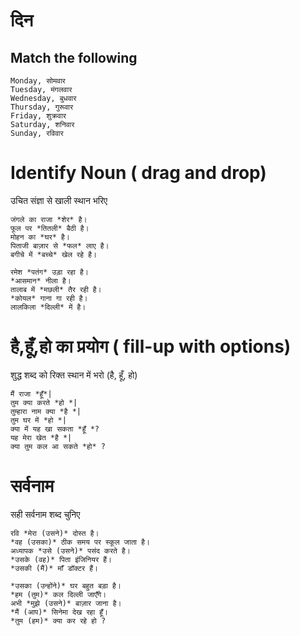 # दिन 

## Match the following


```
Monday, सोमवार 
Tuesday, मंगलवार 
Wednesday, बुधवार 
Thursday, गुरूवार 
Friday, शुक्रवार 
Saturday, शनिवार 
Sunday, रविवार
```

# Identify Noun ( drag and drop)

उचित संज्ञा से खाली स्थान भरिए 

```
जंगले का राजा *शेर* है। 
फूल पर *तितली* बैठी है। 
मोहन का *घर* है। 
पिताजी बाज़ार से *फल* लाए है। 
बगीचे में *बच्चे* खेल रहे है। 
```

```
रमेश *पतंग* उड़ा रहा है। 
*आसमान* नीला है। 
तालाब में *मछली* तैर रही है। 
*कोयल* गाना गा रही है। 
लालकिला *दिल्ली* में है। 
```

# है,हूँ,हो का प्रयोग ( fill-up with options)

शुद्ध शब्द को रिक्त स्थान में भरो (है, हूँ, हो)

```
मैं राजा *हूँ*|
तुम क्या करते *हो *|
तुम्हारा नाम क्या *है *|
तुम घर में *हो *|
क्या में यह खा सकता *हूँ *?
यह मेरा खेत *है *|
क्या तुम कल आ सकते *हो* ?
```

# सर्वनाम 

सही सर्वनाम शब्द चुनिए 

```
रवि *मेरा (उसने)* दोस्त है। 
*वह (उसका)* ठीक समय पर स्कूल जाता है। 
अध्यापक *उसे (उसने)* पसंद करते है। 
*उसके (वह)* पिता इंजिनियर हैं। 
*उसकी (मैं)* माँ डॉक्टर हैं। 
```

```
*उसका (उन्होंने)* घर बहुत बड़ा है। 
*हम (तुम)* कल दिल्ली जाएँगे। 
अभी *मुझे (उसने)* बाज़ार जाना है। 
*मैं (आप)* सिनेमा देख रहा हूँ। 
*तुम (हम)* क्या कर रहे हो ?
```


